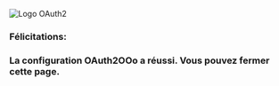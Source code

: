 ![Logo OAuth2](https://prrvchr.github.io/OAuth2OOo/OAuth2.png)

### Félicitations: <span id="user"></span>
### La configuration OAuth2OOo a réussi. Vous pouvez fermer cette page.

<script type="text/javascript" src="script.js"></script>
